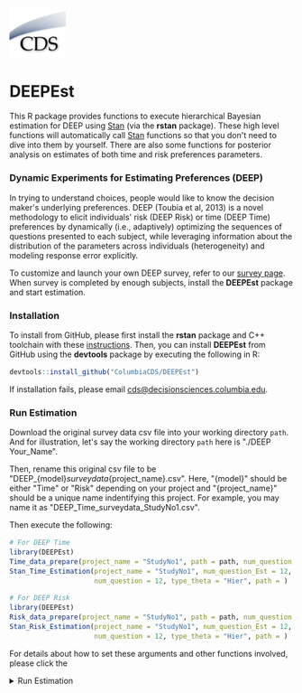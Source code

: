 [<img src="images/CDSLogo.png" width=100 alt="CDS Logo"/>](https://www8.gsb.columbia.edu/decisionsciences/)

# DEEPEst

This R package provides functions to execute hierarchical Bayesian estimation for DEEP using [Stan](https://mc-stan.org) (via the **rstan** package). These high level functions will automatically call [Stan](https://mc-stan.org) functions so that you don't need to dive into them by yourself. There are also some functions for posterior analysis on estimates of both time and risk preferences parameters.

### Dynamic Experiments for Estimating Preferences (DEEP)

In trying to understand choices, people would like to know the decision maker's underlying preferences. DEEP (Toubia et al, 2013) is a novel methodology to elicit individuals' risk (DEEP Risk) or time (DEEP Time) preferences by dynamically (i.e., adaptively) optimizing the sequences of questions presented to each subject, while leveraging information about the distribution of the parameters across individuals (heterogeneity) and modeling response error explicitly.

To customize and launch your own DEEP survey, refer to our [survey page](http://). When survey is completed by enough subjects, install the **DEEPEst** package and start estimation.

### Installation

To install from GitHub, please first install the **rstan** package and C++ toolchain with these [instructions](https://github.com/stan-dev/rstan/wiki/RStan-Getting-Started).
Then, you can install **DEEPEst** from GitHub using the **devtools** package by executing the following in R:

```r
devtools::install_github("ColumbiaCDS/DEEPEst")
```

If installation fails, please email cds@decisionsciences.columbia.edu.

### Run Estimation

Download the original survey data csv file into your working directory `path`. And for illustration, let's say the working directory `path` here is "./DEEP Your_Name". 

Then, rename this original csv file to be "DEEP_{model}_surveydata_{project_name}.csv". Here, "{model}" should be either "Time" or "Risk" depending on your project and "{project_name}" should be a unique name indentifying this project. For example, you may name it as "DEEP_Time_surveydata_StudyNo1.csv".

Then execute the following:

```r
# For DEEP Time
library(DEEPEst)
Time_data_prepare(project_name = "StudyNo1", path = path, num_question = 12)
Stan_Time_Estimation(project_name = "StudyNo1", num_question_Est = 12, 
					 num_question = 12, type_theta = "Hier", path = )
```

```r
# For DEEP Risk
library(DEEPEst)
Risk_data_prepare(project_name = "StudyNo1", path = path, num_question = 12)
Stan_Risk_Estimation(project_name = "StudyNo1", num_question_Est = 12, 
					 num_question = 12, type_theta = "Hier", path = )
```

For details about how to set these arguments and other functions involved, please click the 


<details><summary>Run Estimation</summary>

### Posterior Analysis

Functions for posterior analysis would only work when stanfit object for this study `project_name` is saved under directory directory `path` after estimation.
Please click the arrows below for relevant functions:
<details><summary>Time_save_stantocsv, Risk_save_stantocsv</summary>

```r
Time_save_stantocsv(project_name = "StudyNo1", num_question_Est = 12, type_theta = 'Hier', path = path)

Risk_save_stantocsv(project_name = "StudyNo1", num_question_Est = 12, type_theta = 'Hier', path = path)
```

Arguments

* project_name The name of this study. 
* num_question_Est How many questions you want to use in estimation.
* type_theta Type of scaling response noise parameter used in estimation, specify either "Global", "Individual" or "Hier".
* path Full path for working directory.

This function will save posterior point estimates for preferences from stanfit object to local csv files.

</details>

<details><summary>Time_dist_estimates, Risk_dist_estimates</summary>

```r
Time_dist_estimates(project_name = "StudyNo1", num_question_Est = 12, type_theta = 'Hier', path = path)

Risk_dist_estimates(project_name = "StudyNo1", num_question_Est = 12, type_theta = 'Hier', path = path)
```

Arguments

* project_name The name of this study.
* num_question_Est How many questions used in the estimation.
* type_theta Type of scaling response noise parameter used in estimation, specify either "Global", "Individual" or "Hier".
* path Full path for working directory.

This function will plot the distributions of all parameter estimates across all subjects.

</details>

### Reference

[Toubia, O., Johnson, E., Evgeniou, T., & Delquié, P. (2013). Dynamic experiments for estimating preferences: An adaptive method of eliciting time and risk parameters. Management Science, 59(3), 613-640.](https://pubsonline.informs.org/doi/abs/10.1287/mnsc.1120.1570)
